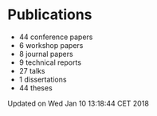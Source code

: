 # Publications
  * 44 conference papers
  * 6 workshop papers
  * 8 journal papers
  * 9 technical reports
  * 27 talks
  * 1 dissertations
  * 44 theses

Updated on Wed Jan 10 13:18:44 CET 2018
